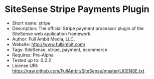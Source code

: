SiteSense Stripe Payments Plugin
=================
 - Short name: stripe
 - Description: The official Stripe payment processor plugin of the SiteSense web application framework.
 - Author: Full Ambit Media, LLC.
 - Website: http://www.fullambit.com/
 - Tags: SiteSense, stripe, payment, ecommerce
 - Requires: Pre-Alpha
 - Tested up to: 0.2.2
 - License URI: https://raw.github.com/FullAmbit/SiteSense/master/LICENSE.txt